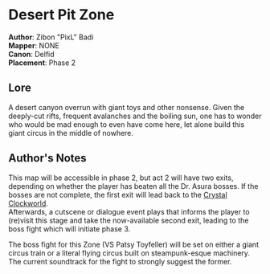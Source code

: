 # Desert Pit Zone

**Author**: Zibon "PixL" Badi  
**Mapper**: NONE  
**Canon**: Delfid  
**Placement**: Phase 2

## Lore

A desert canyon overrun with giant toys and other nonsense. Given the
deeply-cut rifts, frequent avalanches and the boiling sun, one has to
wonder who would be mad enough to even have come here, let alone build
this giant circus in the middle of nowhere.

## Author's Notes

This map will be accessible in phase 2, but act 2 will have two exits,
depending on whether the player has beaten all the Dr. Asura bosses.
If the bosses are not complete, the first exit will lead back to the
[Crystal Clockworld].  
Afterwards, a cutscene or dialogue event plays that informs the player to
(re)visit this stage and take the now-available second exit, leading to the
boss fight which will initiate phase 3.

The boss fight for this Zone (VS Patsy Toyfeller) will be set on either a
giant circus train or a literal flying circus built on steampunk-esque
machinery. The current soundtrack for the fight to strongly suggest the
former.

[Crystal Clockworld]: <ccw-crystal-clockworld.md>
